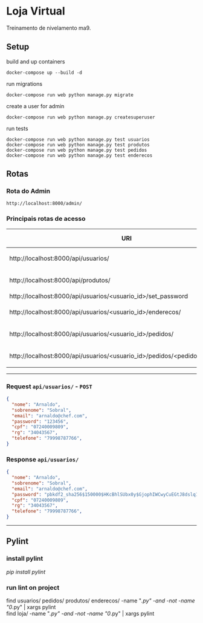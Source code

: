 # Loja Virtual
Treinamento de nivelamento ma9.

## Setup

build and up containers

```
docker-compose up --build -d
```

run migrations

```
docker-compose run web python manage.py migrate
```

create a user for admin

```
docker-compose run web python manage.py createsuperuser
```

run tests

```
docker-compose run web python manage.py test usuarios
docker-compose run web python manage.py test produtos
docker-compose run web python manage.py test pedidos
docker-compose run web python manage.py test enderecos
```

## Rotas
### Rota do Admin
```http://localhost:8000/admin/```
### Principais rotas de acesso

| URI                                                                                | Tipos de Requisição           |
| ---------------------------------------------------------------------------------- | ----------------------------- |
| http://localhost:8000/api/usuarios/<id>                                            | `POST` `GET` `PATCH` `DELETE` |
| http://localhost:8000/api/produtos/<id>                                            | `POST` `GET` `PATCH` `DELETE` |
| http://localhost:8000/api/usuarios/<usuario_id>/set_password                       | `POST`                        |
| http://localhost:8000/api/usuarios/<usuario_id>/enderecos/<id>                     | `POST` `GET` `PATCH` `DELETE` |
| http://localhost:8000/api/usuarios/<usuario_id>/pedidos/<id>                       | `POST` `GET` `PATCH` `DELETE` |
| http://localhost:8000/api/usuarios/<usuario_id>/pedidos/<pedido_id>/enderecos/<id> | `POST` `GET` `PATCH` `DELETE` |

<hr />

### Request `api/usuarios/` - `POST`

```json
{
  "nome": "Arnaldo",
  "sobrenome": "Sobral",
  "email": "arnaldo@chef.com",
  "password": "123456",
  "cpf": "07240009809",
  "rg": "34043567",
  "telefone": "79998787766",
}
```

### Response `api/usuarios/`

```json
{
  "nome": "Arnaldo",
  "sobrenome": "Sobral",
  "email": "arnaldo@chef.com",
  "password": "pbkdf2_sha256$150000$HKcBhlSUbx0y$GjophIWCwyCuEGtJ8dslq1E03WHMtqsWjYuGfljj8Cs=",
  "cpf": "07240009809",
  "rg": "34043567",
  "telefone": "79998787766",
}
```
<hr />

## Pylint

### install pylint
*_pip install pylint_*

### run lint on project
find usuarios/ pedidos/ produtos/ enderecos/ -name "*.py" -and -not -name "0*.py" | xargs pylint </br>
find loja/ -name "*.py" -and -not -name "0*.py" | xargs pylint
